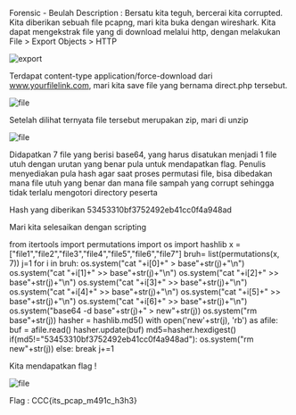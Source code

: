 Forensic - Beulah
Description : Bersatu kita teguh, bercerai kita corrupted.
Kita diberikan sebuah file pcapng, mari kita buka dengan wireshark.
Kita dapat mengekstrak file yang di download melalui http, dengan melakukan File > Export Objects > HTTP

![export](ss/beulah/101.jpg)

Terdapat content-type application/force-download dari www.yourfilelink.com, mari kita save file yang bernama direct.php tersebut.

![file](ss/beulah/102.jpg)

Setelah dilihat ternyata file tersebut merupakan zip, mari di unzip

![file](ss/beulah/103.jpg)

Didapatkan 7 file yang berisi base64, yang harus disatukan menjadi 1 file utuh dengan urutan yang benar pula untuk mendapatkan flag.
Penulis menyediakan pula hash agar saat proses permutasi file, bisa dibedakan mana file utuh yang benar dan mana file sampah yang corrupt sehingga tidak terlalu mengotori directory peserta

Hash yang diberikan 53453310bf3752492eb41cc0f4a948ad

Mari kita selesaikan dengan scripting

from itertools import permutations
import os
import hashlib
x = ["file1","file2","file3","file4","file5","file6","file7"]
bruh= list(permutations(x, 7))
j=1
for i in bruh:
	os.system("cat "+i[0]+" > base"+str(j)+"\n")
	os.system("cat "+i[1]+" >> base"+str(j)+"\n")
	os.system("cat "+i[2]+" >> base"+str(j)+"\n")
	os.system("cat "+i[3]+" >> base"+str(j)+"\n")
	os.system("cat "+i[4]+" >> base"+str(j)+"\n")
	os.system("cat "+i[5]+" >> base"+str(j)+"\n")
	os.system("cat "+i[6]+" >> base"+str(j)+"\n")
	os.system("base64 -d base"+str(j)+" > new"+str(j))
	os.system("rm base"+str(j))
	hasher = hashlib.md5()
	with open('new'+str(j), 'rb') as afile:
	    buf = afile.read()
	    hasher.update(buf)
	md5=hasher.hexdigest()
	if(md5!="53453310bf3752492eb41cc0f4a948ad"):
		os.system("rm new"+str(j))
	else:
		break
	j+=1

Kita mendapatkan flag !

![file](ss/beulah/104.jpg)

Flag : CCC{its_pcap_m491c_h3h3}

